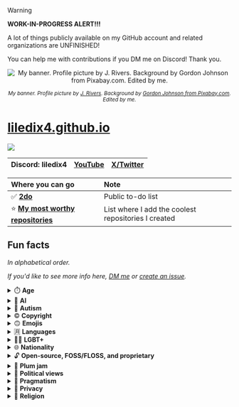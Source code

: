 > [!WARNING]
> **WORK-IN-PROGRESS ALERT!!!**
>
> A lot of things publicly available on my GitHub account and related organizations are UNFINISHED!
>
> You can help me with contributions if you DM me on Discord! Thank you.

<div align="center">

![My banner. Profile picture by J. Rivers. Background by Gordon Johnson from Pixabay.com. Edited by me.](https://github.com/user-attachments/assets/970e2374-7988-487c-a5d6-4da66ec7e0f8)

*<sup>My banner. Profile picture by [J. Rivers](https://www.youtube.com/@J.Rivers). Background by [Gordon Johnson from Pixabay.com](https://pixabay.com/vectors/colorful-prismatic-chromatic-1312779/). Edited by me.</sup>*
</div>

# [liledix4.github.io](https://liledix4.github.io)

![](https://discord.com/api/guilds/984458237841637386/embed.png)

| Discord: liledix4 | [YouTube](https://youtube.com/@liledix4) | [X/Twitter](https://x.com/liledix4) |
| :---------------: | :--------------------------------------: | :---------------------------------: |

| Where you can go                                                              | Note                                                |
| :---------------------------------------------------------------------------- | :-------------------------------------------------- |
| ✅ **[2do](https://github.com/users/liledix4/projects/15)**                      | Public to-do list                                   |
| ⭐ **[My most worthy repositories](https://github.com/stars/liledix4/lists/my)** | List where I add the coolest repositories I created |

## Fun facts

*In alphabetical order.*

*If you'd like to see more info here, [DM me](#liledix4githubio) or [create an issue](https://github.com/liledix4/liledix4/issues/new).*

<details><summary>⏱️ <b>Age</b></summary>

- I'm mid-20s. I saw early 2000s, lol.
- However, I'm not as old as you may think. I'm pretty much zoomer-brained, and that's NOT a bad thing at all!
****
</details>

<details><summary>🤖 <b>AI</b></summary>

- I have a complicated relationship with it. I understand the position "AI is theft" and I'm on the same side. But the damage is done.
- It's naïve to not use the tools that already became a part of our modern lives.
- However, I'm not making my own contributions to AI, I'm not interested in it. Don't even suggest.
****
</details>

<details><summary>🧠 <b>Autism</b></summary>

- I'm autistic, but it's not medically proven. I have conspicuous autistic behavioral traits and have had them since early childhood, almost from birth. It's both a gift and a curse. It's both a beneficial trait and something that has always dragged me down.
- A lot of people don't realize this or even know how autism manifests, so they just see the oddities but can't explain them.
- Is it a disease? More like a brain defect that can't be fixed. It'll stay with me for the rest of my life.
****
</details>

<details><summary>©️ <b>Copyright</b></summary>

- I'm on the [copyleft](https://en.wikipedia.org/wiki/Copyleft) side.
- Whether you hate it or not, I love GNU AGPL. However, other favorite flavors of licenses are GNU LGPL and Apache. It depends on how valuable the project is to me personally.
- I also love Creative Commons, normally I use BY variant (earlier it was BY-NC-SA, but it's too restrictive).
- See [LICENSE](https://github.com/liledix4/LICENSE) repository for more info.
- Copyright must be changed. This tool is too easy for rich people to get even more profits with no additional effort.
****
</details>

<details><summary>🙃 <b>Emojis</b></summary>

- Love them! ❤️
- The emoji you'll notice me using most often is the upside-down face. 🙃
****
</details>

<details><summary>🈷️ <b>Languages</b></summary>

- English is not my mother tongue (I know it at [B2 level](https://en.wikipedia.org/wiki/Common_European_Framework_of_Reference_for_Languages)).
- I won't say what my mother tongue is. I don't wish to be associated with it until I learn more languages – this is my goal.
- As of 2024, I plan to learn Dutch and Spanish.
- Language is nothing more than a tool to convey the same thoughts by means more familiar to people who speak the language for various reasons, including cultural ones. Pardon me, but everyone counts 2+2 the same. If you put deep meaning into your language to the point where it becomes an ideological tool (i.e. you become annoyed to hear specific languages – "Ew, English / French / Dutch / Spanish / Chinese / Japanese / Ukrainian / Russian") – you and I are on different sides of the language vision. The vast majority of people don't put special meaning into the language they speak. If you're not one of those people, I'll have a hard time communicating with you, because I prefer to see the world more broadly and with open mind. It's great that you put your heart into your language to the extent that you're interested in its history and its development, but that doesn't mean you have the right to be prejudiced against other languages.
****
</details>

<details><summary>🏳️‍🌈 <b>LGBT+</b></summary>

- [Straight ally](https://en.wikipedia.org/wiki/Straight_ally).
****
</details>

<details><summary>🌐 <b>Nationality</b></summary>

- Doesn't matter. I'm a [cosmopolitan](https://en.wikipedia.org/wiki/Cosmopolitanism).
****
</details>

<details><summary>🔓 <b>Open-source, FOSS/FLOSS, and proprietary</b></summary>

- I support FLOSS wholeheartedly.
- I despise proprietary software, but I understand why it exists.
****
</details>

<details><summary>🥣 <b>Plum jam</b></summary>

- My beloved! 😍
****
</details>

<details><summary>👔 <b>Political views</b></summary>

- I'm a staunch centrist. Depending on the cases, I can lean to the left or to the right.
- However, I don't think that it's correct to use the left-right political spectrum in the first place, because many situations are complex and this spectrum oversimplifies views, causing one to ignore important aspects.
- I'll never call myself a liberal or libertarian, by the way, because I never am: for example, I have liberal views, but I also have views contrary to liberalism.
- To conclude this sub-list, I don't talk about politics openly. I am in a censorship situation in real life.
****
</details>

<details><summary>🤔 <b>Pragmatism</b></summary>

- I'm a strict pragmatist. If something doesn't make sense from a practical standpoint, I reject it sharply. Even if something is very valuable to me, I am in internal conflict.
****
</details>

<details><summary>🤫 <b>Privacy</b></summary>

- I'm a staunch advocate of privacy, both online and offline.
****
</details>

<details><summary>🛐 <b>Religion</b></summary>

- I believe in myself. 🙃
- Okay, okay, jokes aside (however it's true, so it counts as a post-irony). I'm a deist. In conversations, it may sound like I'm an atheist, but in fact, I find it funny to think of the gods (plural, yes) as the entities who are not necessarily attached to the Earth, but more like they're somewhere across the whole wide universe. You never know.
- By the way, Bible means nothing, gods don't care about worshipping, and name any typical aspect of the religions, I'll tell you that deism is not about that. You can tell me various quotes from your religion and ask me if this deism of mine can portray the gods in detail in such a way that good and bad traits are noticed in them as in every human individual – I'll tell you that it doesn't matter. Yeah, sure, I can make up stories that people will want to believe too (after all, I'm a bit of a writer), but since when do people attribute human traits to gods without knowing the veracity reliably? I apologize a million times, or however many times you want, but this goes against my strong stance of pragmatism.
- But my views on other religions don't prevent me from respecting people who share those religions. It's just one of the many aspects of their lives, and I love those people for the other things. I never get into arguments about religions, as it is impossible to change someone else's views – religion is the kind of thing that tends to be reinforced from an early age. I apologize if this sounds harsh, but think back to when you started getting into religion. You can't completely say that a person can choose a religion freely. It is part of a person's culture.
****
</details>